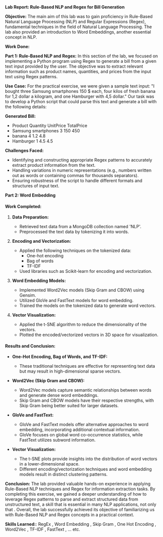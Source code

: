 **Lab Report: Rule-Based NLP and Regex for Bill Generation**

**Objective:**
The main aim of this lab was to gain proficiency in Rule-Based Natural Language Processing (NLP) and Regular Expressions (Regex), fundamental techniques in the field of Natural Language Processing. The lab also provided an introduction to Word Embeddings, another essential concept in NLP.

**Work Done:**

**Part 1: Rule-Based NLP and Regex:**
In this section of the lab, we focused on implementing a Python program using Regex to generate a bill from a given text input provided by the user. The objective was to extract relevant information such as product names, quantities, and prices from the input text using Regex patterns.

**Use Case:**
For the practical exercise, we were given a sample text input: "I bought three Samsung smartphones 150 $ each, four kilos of fresh banana for 1,2 dollar a kilogram, and one Hamburger with 4,5 dollar." Our task was to develop a Python script that could parse this text and generate a bill with the following details:

**Generated Bill:**
- Product             Quantity    UnitPrice    TotalPrice
- Samsung smartphones   3           150          450
- banana                4           1.2          4.8
- Hamburger             1           4.5          4.5

**Challenges Faced:**
- Identifying and constructing appropriate Regex patterns to accurately extract product information from the text.
- Handling variations in numeric representations (e.g., numbers written out as words or containing commas for thousands separators).
- Ensuring robustness of the script to handle different formats and structures of input text.

**Part 2: Word Embedding**

#### Work Completed:
1. **Data Preparation:**
    - Retrieved text data from a MongoDB collection named 'NLP'.
    - Preprocessed the text data by tokenizing it into words.

2. **Encoding and Vectorization:**
    - Applied the following techniques on the tokenized data:
        - One-hot encoding
        - Bag of words
        - TF-IDF
    - Used libraries such as Scikit-learn for encoding and vectorization.

3. **Word Embedding Models:**
    - Implemented Word2Vec models (Skip Gram and CBOW) using Gensim.
    - Utilized GloVe and FastText models for word embedding.
    - Trained the models on the tokenized data to generate word vectors.

4. **Vector Visualization:**
    - Applied the t-SNE algorithm to reduce the dimensionality of the vectors.
    - Plotted the encoded/vectorized vectors in 3D space for visualization.

#### Results and Conclusion:
- **One-Hot Encoding, Bag of Words, and TF-IDF:**
    - These traditional techniques are effective for representing text data but may result in high-dimensional sparse vectors.

- **Word2Vec (Skip Gram and CBOW):**
    - Word2Vec models capture semantic relationships between words and generate dense word embeddings.
    - Skip Gram and CBOW models have their respective strengths, with Skip Gram being better suited for larger datasets.

- **GloVe and FastText:**
    - GloVe and FastText models offer alternative approaches to word embedding, incorporating additional contextual information.
    - GloVe focuses on global word co-occurrence statistics, while FastText utilizes subword information.

- **Vector Visualization:**
    - The t-SNE plots provide insights into the distribution of word vectors in a lower-dimensional space.
    - Different encoding/vectorization techniques and word embedding models result in distinct clustering patterns.

**Conclusion:**
The lab provided valuable hands-on experience in applying Rule-Based NLP techniques and Regex for information extraction tasks. By completing this exercise, we gained a deeper understanding of how to leverage Regex patterns to parse and extract structured data from unstructured text, a skill that is essential in many NLP applications, not only that  . Overall, the lab successfully achieved its objective of familiarizing us with Rule-Based NLP and Regex concepts in a practical context.

**Skills Learned:**: RegEx , Word Embedding , Skip Gram , One Hot Encoding , Word2Vec , TF-IDF  , FastText , ... etc.
